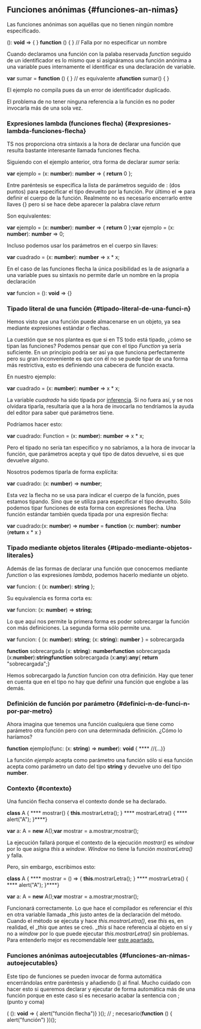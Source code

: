 ## Funciones anónimas {#funciones-an-nimas}

Las funciones anónimas son aquéllas que no tienen ningún nombre especificado.

(): **void** => { } **function** () { } // Falla por no especificar un nombre

Cuando declaramos una función con la palaba reservada _function_ seguido de un identificador es lo mismo que si asignáramos una función anónima a una variable pues internamente el identificar es una declaración de variable.

**var** sumar = **function** () { } // es equivalente a**function** sumar() { }

El ejemplo no compila pues da un error de identificador duplicado.

El problema de no tener ninguna referencia a la función es no poder invocarla más de una sola vez.

### Expresiones lambda (funciones flecha) {#expresiones-lambda-funciones-flecha}

TS nos proporciona otra sintaxis a la hora de declarar una función que resulta bastante interesante llamada funciones flecha.

Siguiendo con el ejemplo anterior, otra forma de declarar _sumar_ sería:

**var** ejemplo = (x: **number**): **number** => { **return** 0 };

Entre paréntesis se especifica la lista de parámetros seguido de : (dos puntos) para especificar el tipo devuelto por la función. Por último el => para definir el cuerpo de la función. Realmente no es necesario encerrarlo entre llaves {} pero si se hace debe aparecer la palabra clave _return_

Son equivalentes:

**var** ejemplo = (x: **number**): **number** => { **return** 0 };**var** ejemplo = (x: **number**): **number** => 0;

Incluso podemos usar los parámetros en el cuerpo sin llaves:

**var** cuadrado = (x: **number**): **number** => x * x;

En el caso de las funciones flecha la única posibilidad es la de asignarla a una variable pues su sintaxis no permite darle un nombre en la propia declaración

**var** funcion = (): **void** => {}

### Tipado literal de una función {#tipado-literal-de-una-funci-n}

Hemos visto que una función puede almacenarse en un objeto, ya sea mediante expresiones estándar o flechas.

La cuestión que se nos plantea es que si en TS todo está tipado, ¿cómo se tipan las funciones? Podemos pensar que con el tipo _Function_ ya sería suficiente. En un principio podría ser así ya que funciona perfectamente pero su gran inconveniente es que con él no se puede tipar de una forma más restrictiva, esto es definiendo una cabecera de función exacta.

En nuestro ejemplo:

**var** cuadrado = (x: **number**): **number** => x * x;

La variable _cuadrado_ ha sido tipada por [inferencia](../tipos/inferencia_de_tipos.md#expresiones-tipadas-por-el-contexto). Si no fuera así, y se nos olvidara tiparla, resultaría que a la hora de invocarla no tendríamos la ayuda del editor para saber qué parámetros tiene.

Podríamos hacer esto:

**var** cuadrado: Function = (x: **number**): **number** => x * x;

Pero el tipado no sería tan específico y no sabríamos, a la hora de invocar la función, que parámetros acepta y qué tipo de datos devuelve, si es que devuelve alguno.

Nosotros podemos tiparla de forma explícita:

**var** cuadrado: (x: **number**) => **number**;

Esta vez la flecha no se usa para indicar el cuerpo de la función, pues estamos tipando. Sino que se utiliza para especificar el tipo devuelto. Sólo podemos tipar funciones de esta forma con expresiones flecha. Una función estándar también queda tipada por una expresión flecha:

**var** cuadrado:(x: **number**) => **number** = **function** (x: **number**): **number** {**return** x * x }

### Tipado mediante objetos literales {#tipado-mediante-objetos-literales}

Además de las formas de declarar una función que conocemos mediante _function_ o las expresiones _lambda_, podemos hacerlo mediante un objeto.

**var** funcion: { (x: **number**): **string** };

Su equivalencia es forma corta es:

**var** funcion: (x: **number**) => **string**;

Lo que aquí nos permite la primera forma es poder sobrecargar la función con más definiciones. La segunda forma sólo permite una.

**var** funcion: { (x: **number**): **string**; (x: **string**): **number** } = sobrecargada

**function** sobrecargada (x: **string**): **numberfunction** sobrecargada (x:**number**):**stringfunction** sobrecargada (x:**any**):**any**{ **return** "sobrecargada";}

Hemos sobrecargado la _function_ funcion con otra definición. Hay que tener en cuenta que en el tipo no hay que definir una función que englobe a las demás.

### Definición de función por parámetro {#definici-n-de-funci-n-por-par-metro}

Ahora imagina que tenemos una función cualquiera que tiene como parámetro otra función pero con una determinada definición. ¿Cómo lo haríamos?

**function** ejemplo(func: (x: **string**) => **number**): **void** { **** //(...)}

La función _ejemplo_ acepta como parámetro una función sólo si esa función acepta como parámetro un dato del tipo **string** y devuelve uno del tipo **number**.

### Contexto {#contexto}

Una función flecha conserva el contexto donde se ha declarado.

**class** A { **** mostrar() { **this**.mostrarLetra(); } **** mostrarLetra() { **** alert("A"); }****}

**var** a: A = **new** A();**var** mostrar = a.mostrar;mostrar();

La ejecución fallará porque el contexto de la ejecución _mostrar()_ es _window_ por lo que asigna _this_ a _window_. _Window_ no tiene la función _mostrarLetra()_ y falla.

Pero, sin embargo, escribimos esto:

**class** A { **** mostrar = () => { **this**.mostrarLetra(); } **** mostrarLetra() { **** alert("A"); }****}

**var** a: A = **new** A();**var** mostrar = a.mostrar;mostrar();

Funcionará correctamente. Lo que hace el compilador es referenciar el _this_ en otra variable llamada __this_ justo antes de la declaración del método. Cuando el método se ejecuta y hace _this.mostrarLetra()_, ese _this_ es, en realidad, el __this_ que antes se creó. __this_ sí hace referencia al objeto en sí y no a _window_ por lo que puede ejecutar _this.mostrarLetra()_ sin problemas. Para entenderlo mejor es recomendable leer [este apartado.](../clases/estado_y_comportamiento.md#operador-this)

### Funciones anónimas autoejecutables {#funciones-an-nimas-autoejecutables}

Este tipo de funciones se pueden invocar de forma automática encerrándolas entre paréntesis y añadiendo () al final. Mucho cuidado con hacer esto si queremos declarar y ejecutar de forma automática más de una función porque en este caso sí es necesario acabar la sentencia con ; (punto y coma)

( (): **void** => { alert("función flecha")} )(); // ; necesario(**function** () { alert("función") })();